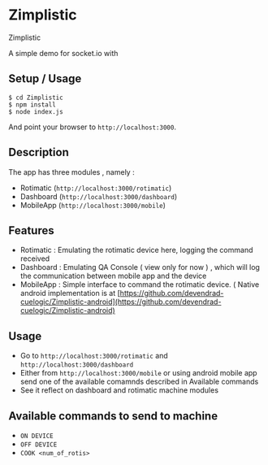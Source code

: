 # Zimplistic
Zimplistic

A simple demo for socket.io with 

## Setup / Usage 

```
$ cd Zimplistic
$ npm install
$ node index.js
```

And point your browser to `http://localhost:3000`. 

## Description
The app has three modules , namely :
- Rotimatic (`http://localhost:3000/rotimatic`)
- Dashboard (`http://localhost:3000/dashboard`) 
- MobileApp (`http://localhost:3000/mobile`) 

## Features
- Rotimatic : Emulating the rotimatic device here, logging the command received
- Dashboard : Emulating QA Console ( view only for now ) , which will log the communication between mobile app and the device
- MobileApp : Simple interface to command the rotimatic device. ( Native android implementation is at [https://github.com/devendrad-cuelogic/Zimplistic-android](https://github.com/devendrad-cuelogic/Zimplistic-android)

## Usage
- Go to `http://localhost:3000/rotimatic` and `http://localhost:3000/dashboard`
- Either from `http://localhost:3000/mobile` or using android mobile app send one of the available comamnds described in Available commands 
- See it reflect on dashboard and rotimatic machine modules


## Available commands to send to machine 
- `ON DEVICE`
- `OFF DEVICE`
- `COOK <num_of_rotis>`

